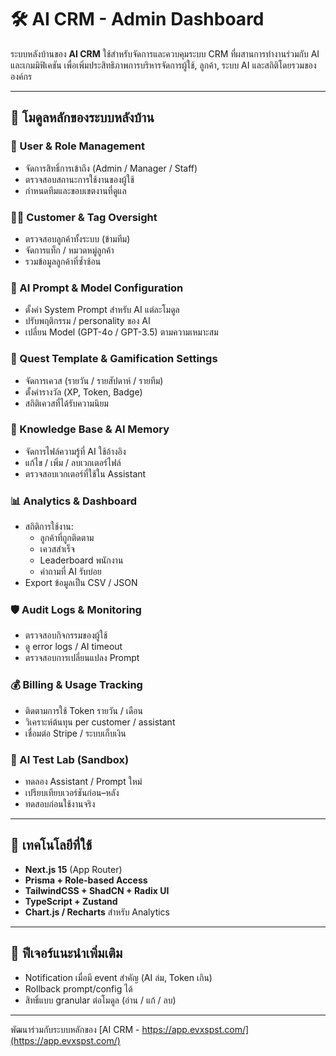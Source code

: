 # 🛠 AI CRM - Admin Dashboard

ระบบหลังบ้านของ **AI CRM** ใช้สำหรับจัดการและควบคุมระบบ CRM ที่ผสานการทำงานร่วมกับ AI และเกมมิฟิเคชัน เพื่อเพิ่มประสิทธิภาพการบริหารจัดการผู้ใช้, ลูกค้า, ระบบ AI และสถิติโดยรวมขององค์กร

---

## 📌 โมดูลหลักของระบบหลังบ้าน

### 👥 User & Role Management
- จัดการสิทธิ์การเข้าถึง (Admin / Manager / Staff)
- ตรวจสอบสถานะการใช้งานของผู้ใช้
- กำหนดทีมและขอบเขตงานที่ดูแล

### 🧑‍💼 Customer & Tag Oversight
- ตรวจสอบลูกค้าทั้งระบบ (ข้ามทีม)
- จัดการแท็ก / หมวดหมู่ลูกค้า
- รวมข้อมูลลูกค้าที่ซ้ำซ้อน

### 🤖 AI Prompt & Model Configuration
- ตั้งค่า System Prompt สำหรับ AI แต่ละโมดูล
- ปรับพฤติกรรม / personality ของ AI
- เปลี่ยน Model (GPT-4o / GPT-3.5) ตามความเหมาะสม

### 📝 Quest Template & Gamification Settings
- จัดการเควส (รายวัน / รายสัปดาห์ / รายทีม)
- ตั้งค่ารางวัล (XP, Token, Badge)
- สถิติเควสที่ได้รับความนิยม

### 🧠 Knowledge Base & AI Memory
- จัดการไฟล์ความรู้ที่ AI ใช้อ้างอิง
- แก้ไข / เพิ่ม / ลบเวกเตอร์ไฟล์
- ตรวจสอบเวกเตอร์ที่ใช้ใน Assistant

### 📊 Analytics & Dashboard
- สถิติการใช้งาน:
  - ลูกค้าที่ถูกติดตาม
  - เควสสำเร็จ
  - Leaderboard พนักงาน
  - คำถามที่ AI รับบ่อย
- Export ข้อมูลเป็น CSV / JSON

### 🛡 Audit Logs & Monitoring
- ตรวจสอบกิจกรรมของผู้ใช้
- ดู error logs / AI timeout
- ตรวจสอบการเปลี่ยนแปลง Prompt

### 💰 Billing & Usage Tracking
- ติดตามการใช้ Token รายวัน / เดือน
- วิเคราะห์ต้นทุน per customer / assistant
- เชื่อมต่อ Stripe / ระบบเก็บเงิน

### 🧪 AI Test Lab (Sandbox)
- ทดลอง Assistant / Prompt ใหม่
- เปรียบเทียบเวอร์ชันก่อน–หลัง
- ทดสอบก่อนใช้งานจริง

---

## 🧱 เทคโนโลยีที่ใช้

- **Next.js 15** (App Router)
- **Prisma + Role-based Access**
- **TailwindCSS + ShadCN + Radix UI**
- **TypeScript + Zustand**
- **Chart.js / Recharts** สำหรับ Analytics

---

## 🧭 ฟีเจอร์แนะนำเพิ่มเติม

- Notification เมื่อมี event สำคัญ (AI ล่ม, Token เกิน)
- Rollback prompt/config ได้
- สิทธิ์แบบ granular ต่อโมดูล (อ่าน / แก้ / ลบ)

---

พัฒนาร่วมกับระบบหลักของ [AI CRM - https://app.evxspst.com/](https://app.evxspst.com/)